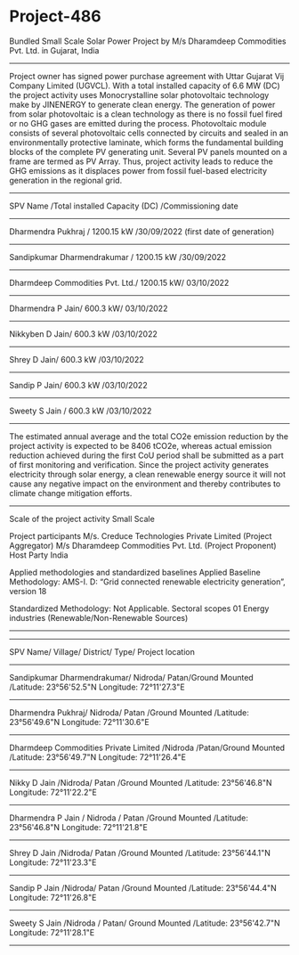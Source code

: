 # Project-486
Bundled Small Scale Solar Power Project by M/s Dharamdeep Commodities Pvt. Ltd. in Gujarat, India
__________
Project owner has signed power purchase agreement with Uttar Gujarat Vij Company Limited (UGVCL). With a total installed capacity of 6.6 MW (DC) the project
activity uses Monocrystalline solar photovoltaic technology make by JINENERGY to generate clean
energy. The generation of power from solar photovoltaic is a clean technology as there is no fossil fuel
fired or no GHG gases are emitted during the process. Photovoltaic module consists of several
photovoltaic cells connected by circuits and sealed in an environmentally protective laminate, which
forms the fundamental building blocks of the complete PV generating unit. Several PV panels mounted
on a frame are termed as PV Array. Thus, project activity leads to reduce the GHG emissions as it
displaces power from fossil fuel-based electricity generation in the regional grid. 
____________
SPV Name /Total installed Capacity (DC) /Commissioning date
________________
Dharmendra Pukhraj / 1200.15 kW /30/09/2022 (first date of generation)
________
Sandipkumar Dharmendrakumar / 1200.15 kW /30/09/2022
__________
Dharmdeep Commodities Pvt. Ltd./ 1200.15 kW/ 03/10/2022
_________
Dharmendra P Jain/ 600.3 kW/ 03/10/2022
________
Nikkyben D Jain/  600.3 kW /03/10/2022
_________
Shrey D Jain/ 600.3 kW /03/10/2022
_________
Sandip P Jain/ 600.3 kW /03/10/2022
__________
Sweety S Jain / 600.3 kW /03/10/2022
__________
The estimated annual average and the total CO2e emission reduction by the project activity is expected
to be 8406 tCO2e, whereas actual emission reduction achieved during the first CoU period shall be
submitted as a part of first monitoring and verification.
Since the project activity generates electricity through solar energy, a clean renewable energy source
it will not cause any negative impact on the environment and thereby contributes to climate change
mitigation efforts.
__________________

Scale of the project activity Small Scale

Project participants M/s. Creduce Technologies Private Limited (Project
Aggregator)
M/s Dharamdeep Commodities Pvt. Ltd. (Project Proponent)
Host Party India

Applied methodologies and
standardized baselines
Applied Baseline Methodology:
AMS-I. D: “Grid connected renewable electricity
generation”, version 18

Standardized Methodology: Not Applicable.
Sectoral scopes 01 Energy industries
(Renewable/Non-Renewable Sources)
________________________


______________
SPV Name/ Village/ District/ Type/ Project location
_________________
Sandipkumar Dharmendrakumar/ Nidroda/ Patan/Ground Mounted /Latitude: 23°56'52.5"N Longitude: 72°11'27.3"E
_______________
Dharmendra Pukhraj/ Nidroda/ Patan /Ground Mounted /Latitude: 23°56'49.6"N Longitude: 72°11'30.6"E
_________________
Dharmdeep Commodities Private Limited /Nidroda /Patan/Ground Mounted /Latitude: 23°56'49.7"N Longitude: 72°11'26.4"E
_________
Nikky D Jain /Nidroda/ Patan /Ground Mounted /Latitude: 23°56'46.8"N Longitude: 72°11'22.2"E
__________
Dharmendra P Jain / Nidroda / Patan /Ground Mounted /Latitude: 23°56'46.8"N Longitude: 72°11'21.8"E
_________________
Shrey D Jain /Nidroda/ Patan /Ground Mounted /Latitude: 23°56'44.1"N Longitude: 72°11'23.3"E
_______________
Sandip P Jain /Nidroda/ Patan /Ground Mounted /Latitude: 23°56'44.4"N Longitude: 72°11'26.8"E
______________
Sweety S Jain /Nidroda / Patan/ Ground Mounted /Latitude: 23°56'42.7"N Longitude: 72°11'28.1"E
_________________

